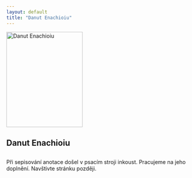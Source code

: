 ```yaml
---
layout: default
title: "Danut Enachioiu"
---
```


<section id="speakers" class="row speakers-detail">
  <div class="speaker other span3 nohover">
    <a href="https://plus.google.com/107521513699425693002/posts">
      <img src="/data/imgs/recnici/danut-enachioiu.jpg" width="200" height="250" alt="Danut Enachioiu">
    </a>
    <div class="info">
      <h2>Danut Enachioiu</h2>
    </div>
  </div>
  <div class="span9 talk-info">
    <h1></h1>
    <p>Při sepisování anotace došel v psacím stroji inkoust. Pracujeme na jeho doplnění. Navštivte stránku později.</p>
  </div>
</section>